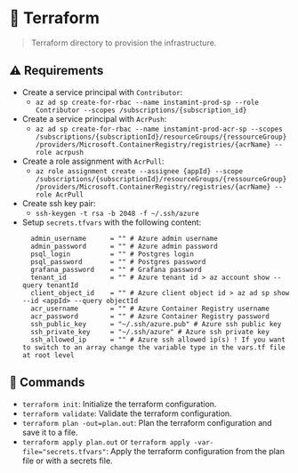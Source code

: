 # 💠 Terraform

> Terraform directory to provision the infrastructure.

## ⚠️ Requirements

- Create a service principal with `Contributor`:
  - `az ad sp create-for-rbac --name instamint-prod-sp --role Contributor --scopes /subscriptions/{subscription_id}`
- Create a service principal with `AcrPush`:
  - `az ad sp create-for-rbac --name instamint-prod-acr-sp --scopes /subscriptions/{subscriptionId}/resourceGroups/{ressourceGroup}/providers/Microsoft.ContainerRegistry/registries/{acrName} --role acrpush`
- Create a role assignment with `AcrPull`:
  - `az role assignment create --assignee {appId} --scope /subscriptions/{subscriptionId}/resourceGroups/{ressourceGroup}/providers/Microsoft.ContainerRegistry/registries/{acrName} --role AcrPull`
- Create ssh key pair:
  - `ssh-keygen -t rsa -b 2048 -f ~/.ssh/azure`
- Setup `secrets.tfvars` with the following content:
  ```hcl
    admin_username      = "" # Azure admin username
    admin_password      = "" # Azure admin password
    psql_login          = "" # Postgres login
    psql_password       = "" # Postgres password
    grafana_password    = "" # Grafana password
    tenant_id           = "" # Azure tenant id > az account show --query tenantId
    client_object_id    = "" # Azure client object id > az ad sp show --id <appId> --query objectId
    acr_username        = "" # Azure Container Registry username
    acr_password        = "" # Azure Container Registry password
    ssh_public_key      = "~/.ssh/azure.pub" # Azure ssh public key
    ssh_private_key     = "~/.ssh/azure" # Azure ssh private key
    ssh_allowed_ip      = "" # Azure ssh allowed ip(s) ! If you want to switch to an array change the variable type in the vars.tf file at root level
  ```

## 🧩 Commands

- `terraform init`: Initialize the terraform configuration.
- `terraform validate`: Validate the terraform configuration.
- `terraform plan -out=plan.out`: Plan the terraform configuration and save it to a file.
- `terraform apply plan.out` or `terraform apply -var-file="secrets.tfvars"`: Apply the terraform configuration from
  the plan file or with a secrets file.
